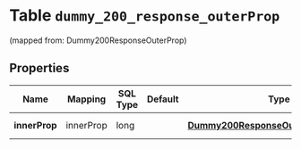 
# Table `dummy_200_response_outerProp`
(mapped from: Dummy200ResponseOuterProp)

## Properties
Name | Mapping | SQL Type | Default | Type | Description | Notes
---- | ------- | -------- | ------- | ---- | ----------- | -----
**innerProp** | innerProp | long |  | [**Dummy200ResponseOuterPropInnerProp**](Dummy200ResponseOuterPropInnerProp.md) |  |  [optional] [foreignkey]



